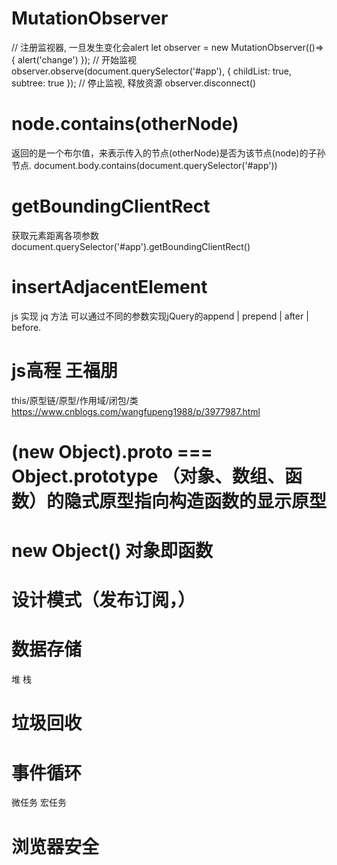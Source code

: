 # MutationObserver
// 注册监视器, 一旦发生变化会alert
let observer = new MutationObserver(()=>{
    alert('change')
});
// 开始监视
observer.observe(document.querySelector('#app'), { childList: true, subtree: true });
// 停止监视, 释放资源
observer.disconnect()

# node.contains(otherNode)
返回的是一个布尔值，来表示传入的节点(otherNode)是否为该节点(node)的子孙节点.
document.body.contains(document.querySelector('#app'))

# getBoundingClientRect 
获取元素距离各项参数
document.querySelector('#app').getBoundingClientRect()

# insertAdjacentElement
js 实现 jq 方法
可以通过不同的参数实现jQuery的append | prepend | after | before.

# js高程 王福朋
this/原型链/原型/作用域/闭包/类
https://www.cnblogs.com/wangfupeng1988/p/3977987.html

# (new Object).__proto__ === Object.prototype  （对象、数组、函数）的隐式原型指向构造函数的显示原型

# new Object() 对象即函数

# 设计模式（发布订阅，）

# 数据存储
堆
栈

# 垃圾回收

# 事件循环
微任务
宏任务

# 浏览器安全

